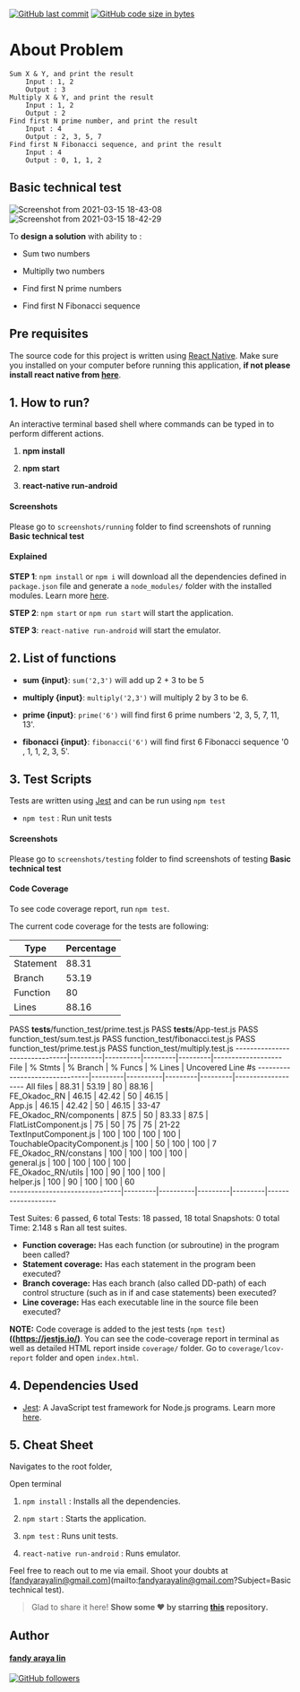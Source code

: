 [![GitHub last commit](https://img.shields.io/github/last-commit/fandystar/FE-Okadoc-RN?logo=github)](https://github.com/fandystar/)  [![GitHub code size in bytes](https://img.shields.io/github/languages/code-size/fandystar/FE-Okadoc-RN?logo=github&color=teal)](https://github.com/fandystar/)

# About Problem

    Sum X & Y, and print the result
        Input : 1, 2
        Output : 3
    Multiply X & Y, and print the result
        Input : 1, 2
        Output : 2
    Find first N prime number, and print the result
        Input : 4
        Output : 2, 3, 5, 7
    Find first N Fibonacci sequence, and print the result
        Input : 4
        Output : 0, 1, 1, 2 

## Basic technical test 

![Screenshot from 2021-03-15 18-43-08](https://user-images.githubusercontent.com/67256405/111148571-5e75f000-85be-11eb-956a-087312eb07b4.png)
![Screenshot from 2021-03-15 18-42-29](https://user-images.githubusercontent.com/67256405/111148749-98df8d00-85be-11eb-9bd9-7030cca0a3ab.png)

To **design a solution** with ability to :

- Sum two numbers

- Multiplly two numbers

- Find first N prime numbers

- Find first N Fibonacci sequence


## Pre requisites

The source code for this project is written using [React Native](https://reactnative.dev/). Make sure you installed on your computer before running this application, **if not please install react native from [here](https://reactnative.dev/docs/environment-setup)**.


## 1. How to run?

An interactive terminal based shell where commands can be typed in to perform different actions.

1. **npm install**

2. **npm start** 

3. **react-native run-android** 


#### Screenshots

Please go to `screenshots/running` folder to find screenshots of running **Basic technical test** 

#### Explained

**STEP 1**: `npm install` or `npm i` will download all the dependencies defined in `package.json` file and generate a `node_modules/` folder with the installed modules. Learn more [here](https://docs.npmjs.com/cli/install).

**STEP 2**: `npm start` or `npm run start` will start the application.

**STEP 3**: `react-native run-android` will start the emulator.



## 2. List of functions

- **sum {input}**: `sum('2,3')` will add up 2 + 3 to be 5

- **multiply {input}**: `multiply('2,3')` will multiply 2 by 3 to be 6.

- **prime {input}**: `prime('6')` will find first 6 prime numbers '2, 3, 5, 7, 11, 13'.

- **fibonacci {input}**: `fibonacci('6')` will find first 6 Fibonacci sequence '0 , 1, 1, 2, 3, 5'.


## 3. Test Scripts

Tests are written using [Jest](https://jestjs.io) and can be run using `npm test`

- `npm test` : Run unit tests 

#### Screenshots

Please go to `screenshots/testing` folder to find screenshots of testing **Basic technical test**  


#### Code Coverage

To see code coverage report, run `npm test`.

The current code coverage for the tests are following:

| Type  | Percentage  |
|---|---|
| Statement  | 88.31  |
| Branch  | 53.19  |
| Function  | 80  |
| Lines  | 88.16  |


 PASS  __tests__/function_test/prime.test.js
 PASS  __tests__/App-test.js
 PASS  function_test/sum.test.js
 PASS  function_test/fibonacci.test.js
 PASS  function_test/prime.test.js
 PASS  function_test/multiply.test.js
-------------------------------|---------|----------|---------|---------|-------------------
File                           | % Stmts | % Branch | % Funcs | % Lines | Uncovered Line #s 
-------------------------------|---------|----------|---------|---------|-------------------
All files                      |   88.31 |    53.19 |      80 |   88.16 |                   
 FE_Okadoc_RN                  |   46.15 |    42.42 |      50 |   46.15 |                   
  App.js                       |   46.15 |    42.42 |      50 |   46.15 | 33-47             
 FE_Okadoc_RN/components       |    87.5 |       50 |   83.33 |    87.5 |                   
  FlatListComponent.js         |      75 |       50 |      75 |      75 | 21-22             
  TextInputComponent.js        |     100 |      100 |     100 |     100 |                   
  TouchableOpacityComponent.js |     100 |       50 |     100 |     100 | 7                 
 FE_Okadoc_RN/constans         |     100 |      100 |     100 |     100 |                   
  general.js                   |     100 |      100 |     100 |     100 |                   
 FE_Okadoc_RN/utils            |     100 |       90 |     100 |     100 |                   
  helper.js                    |     100 |       90 |     100 |     100 | 60                
-------------------------------|---------|----------|---------|---------|-------------------

Test Suites: 6 passed, 6 total
Tests:       18 passed, 18 total
Snapshots:   0 total
Time:        2.148 s
Ran all test suites.

- **Function coverage:** Has each function (or subroutine) in the program been called?
- **Statement coverage:** Has each statement in the program been executed?
- **Branch coverage:** Has each branch (also called DD-path) of each control structure (such as in if and case statements) been executed?
- **Line coverage:** Has each executable line in the source file been executed?

**NOTE:** Code coverage is added to the jest tests (`npm test`) **((https://jestjs.io/)**.
You can see the code-coverage report in terminal as well as detailed HTML report inside `coverage/` folder.
Go to `coverage/lcov-report` folder and open `index.html`.


## 4. Dependencies Used

- [Jest](https://jestjs.io/): A JavaScript test framework for Node.js programs. Learn more [here](https://jestjs.io/).




## 5. Cheat Sheet 

Navigates to the root folder,

Open terminal

1. `npm install` : Installs all the dependencies.

2. `npm start` : Starts the application.

3. `npm test` : Runs unit tests.

3. `react-native run-android` : Runs emulator.


Feel free to reach out to me via email. Shoot your doubts at [fandyarayalin@gmail.com](mailto:fandyarayalin@gmail.com?Subject=Basic technical test).

> Glad to share it here! **Show some ❤️ by starring [this](https://github.com/fandystar/FE-Okadoc-RN) repository.**

## Author


#### [fandy araya lin](https://github.com/fandystar)

[![GitHub followers](https://img.shields.io/github/followers/fandystar.svg?label=Follow%20@fandystar&style=social)](https://github.com/fandystar/)

